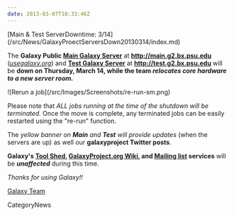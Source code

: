 ```yaml
---
date: 2013-03-07T18:33:46Z
---
```

<div class='newsItemHeader'>[Main & Test ServerDowntime: 3/14](/src/News/GalaxyProectServersDown20130314/index.md)</div>

The **Galaxy Public [Main Galaxy Server](/Main)** at **http://main.g2.bx.psu.edu** (*[usegalaxy.org](http://usegalaxy.org)*) and **[Test Galaxy Server](/src/Test/index.md)** at **http://test.g2.bx.psu.edu** will be **down on Thursday, March 14, while the team *relocates core hardware to a new server room.***

<div class='right'>![Rerun a job](/src/Images/Screenshots/re-run-sm.png)</div>

Please note that *ALL jobs running at the time of the shutdown will be terminated.* Once the move is complete, any terminated jobs can be easily restarted using the "re-run" function. 

The *yellow banner on **Main** and **Test** will provide updates* (when the servers are up) as well our **galaxyproject Twitter posts**.

**Galaxy's [Tool Shed](http://toolshed.g2.bx.psu.edu/), [GalaxyProject.org Wiki](/FrontPage), and [Mailing list](/src/MailingLists/index.md) services** will be ***unaffected*** during this time. 

*Thanks for using Galaxy!!*

[Galaxy Team](/src/GalaxyTeam/index.md)

CategoryNews

